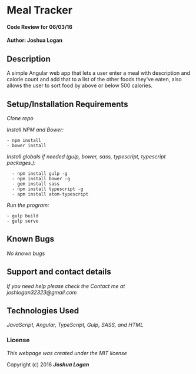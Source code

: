 # Meal Tracker

#### Code Review for 06/03/16

#### Author: Joshua Logan
## Description
A simple Angular web app that lets a user enter a meal with description and calorie count and add that to a list of the other foods they've eaten, also allows the user to sort food by above or below 500 calories.

## Setup/Installation Requirements

_Clone repo_

_Install NPM and Bower:_
```
- npm install
- bower install
```
_Install globals if needed (gulp, bower, sass, typescript, typescript packages.):_

```
  - npm install gulp -g
  - npm install bower -g
  - gem install sass
  - npm install typescript -g
  - apm install atom-typescript
```
_Run the program:_

```
- gulp build
- gulp serve
```
## Known Bugs
_No known bugs_

## Support and contact details

_If you need help please check the Contact me at joshlogan32323@gmail.com_

## Technologies Used

_JavaScript, Angular, TypeScript, Gulp, SASS, and HTML_

### License

*This webpage was created under the MIT license*

Copyright (c) 2016 **_Joshua Logan_**
